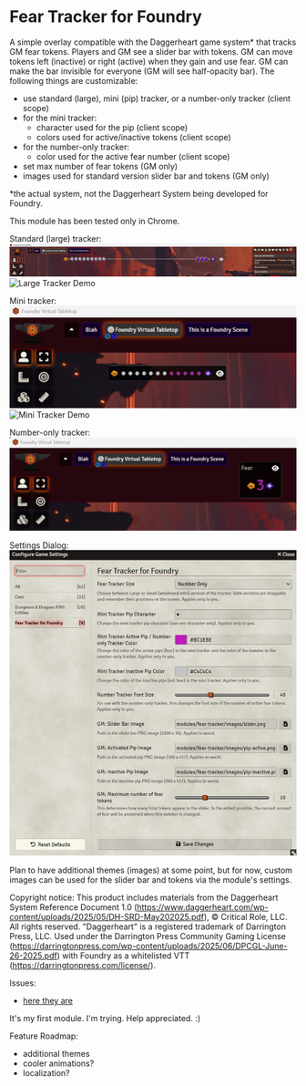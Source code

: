 # Fear Tracker for Foundry
A simple overlay compatible with the Daggerheart game system* that tracks GM fear tokens. Players and GM see a slider bar with tokens. GM can move tokens left (inactive) or right (active) when they gain and use fear. GM can make the bar invisible for everyone (GM will see half-opacity bar). The following things are customizable:
- use standard (large), mini (pip) tracker, or a number-only tracker (client scope)
- for the mini tracker:
  - character used for the pip (client scope)
  - colors used for active/inactive tokens (client scope)
- for the number-only tracker:
  - color used for the active fear number (client scope) 
- set max number of fear tokens (GM only)
- images used for standard version slider bar and tokens (GM only)

*the actual system, not the Daggerheart System being developed for Foundry.

This module has been tested only in Chrome.

Standard (large) tracker:
![Large Tracker](./screenshots/fear-tracker-1.jpg)
![Large Tracker Demo](/screenshots/fear-tracker-demo-large.gif)

Mini tracker:
![Mini Tracker](./screenshots/fear-tracker-2.jpg)
![Mini Tracker Demo](./screenshots/fear-tracker-demo-small.gif)

Number-only tracker:
![Num Tracker](./screenshots/fear-tracker-4.jpg)

Settings Dialog:
![Settings](./screenshots/fear-tracker-3.jpg)

Plan to have additional themes (images) at some point, but for now, custom images can be used for the slider bar and tokens via the module's settings.

Copyright notice:
This product includes materials from the Daggerheart System Reference Document 1.0 (https://www.daggerheart.com/wp-content/uploads/2025/05/DH-SRD-May202025.pdf), © Critical Role, LLC. All rights reserved. "Daggerheart" is a registered trademark of Darrington Press, LLC. Used under the Darrington Press Community Gaming License (https://darringtonpress.com/wp-content/uploads/2025/06/DPCGL-June-26-2025.pdf) with Foundry as a whitelisted VTT (https://darringtonpress.com/license/).

Issues:
- [here they are](https://github.com/andrewbrick/Daggerheart-Fear-Tracker-for-Foundry/issues)

It's my first module. I'm trying. Help appreciated. :)

Feature Roadmap:
- additional themes
- cooler animations?
- localization?

